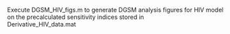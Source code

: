 Execute DGSM_HIV_figs.m to generate DGSM analysis figures for HIV model on the precalculated sensitivity indices stored in  
Derivative_HIV_data.mat
